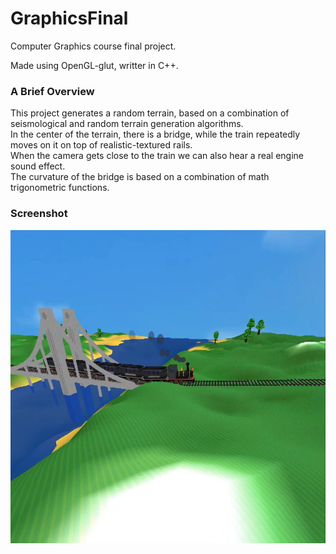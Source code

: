 # GraphicsFinal
Computer Graphics course final project.  

Made using OpenGL-glut, writter in C++.  

### A Brief Overview
This project generates a random terrain, based on a combination of seismological and random terrain generation algorithms.  
In the center of the terrain, there is a bridge, while the train repeatedly moves on it on top of realistic-textured rails.  
When the camera gets close to the train we can also hear a real engine sound effect.  
The curvature of the bridge is based on a combination of math trigonometric functions.  


### Screenshot
<p float="left" align="middle" padding="10">
  <img src="/Screenshot.png?raw=true" width="625" />
</p>
